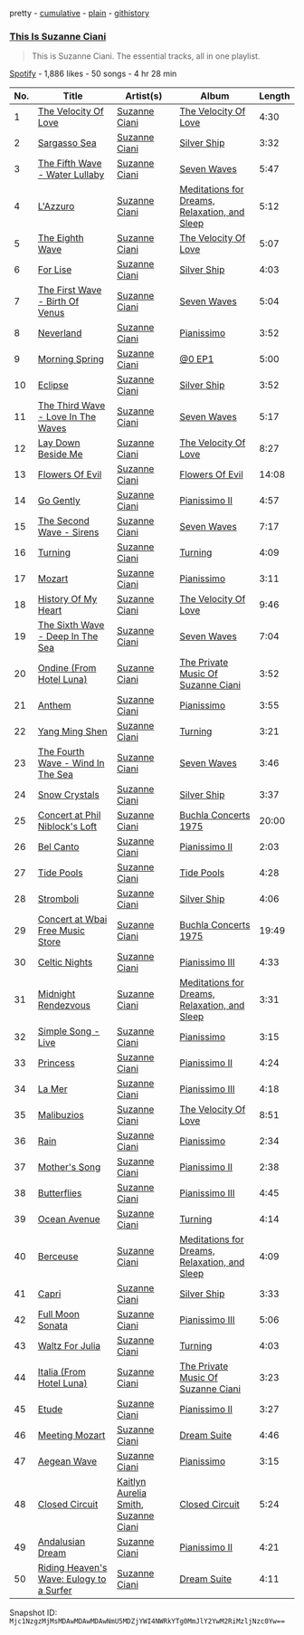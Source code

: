 pretty - [cumulative](/playlists/cumulative/37i9dQZF1DZ06evO3VuT4I.md) - [plain](/playlists/plain/37i9dQZF1DZ06evO3VuT4I) - [githistory](https://github.githistory.xyz/mackorone/spotify-playlist-archive/blob/main/playlists/plain/37i9dQZF1DZ06evO3VuT4I)

### [This Is Suzanne Ciani](https://open.spotify.com/playlist/37i9dQZF1DZ06evO3VuT4I)

> This is Suzanne Ciani\. The essential tracks, all in one playlist.

[Spotify](https://open.spotify.com/user/spotify) - 1,886 likes - 50 songs - 4 hr 28 min

| No. | Title | Artist(s) | Album | Length |
|---|---|---|---|---|
| 1 | [The Velocity Of Love](https://open.spotify.com/track/5Z8drOEmdVTtwixfM4FGzN) | [Suzanne Ciani](https://open.spotify.com/artist/6E7hjfR2Qy6392SnUqCnzr) | [The Velocity Of Love](https://open.spotify.com/album/0j07ux1zZw12yRPXycIjgp) | 4:30 |
| 2 | [Sargasso Sea](https://open.spotify.com/track/4UfL9zy2IO26JAO0jNvkhH) | [Suzanne Ciani](https://open.spotify.com/artist/6E7hjfR2Qy6392SnUqCnzr) | [Silver Ship](https://open.spotify.com/album/4XQHj9HwykiM9CHCdLYuXK) | 3:32 |
| 3 | [The Fifth Wave \- Water Lullaby](https://open.spotify.com/track/48Ts7bGN2VeEVaLzKWet5U) | [Suzanne Ciani](https://open.spotify.com/artist/6E7hjfR2Qy6392SnUqCnzr) | [Seven Waves](https://open.spotify.com/album/3YBrOpJsyXHP4JeKaICHf3) | 5:47 |
| 4 | [L'Azzuro](https://open.spotify.com/track/7icrlwHpkpnxEL2tVrdOxV) | [Suzanne Ciani](https://open.spotify.com/artist/6E7hjfR2Qy6392SnUqCnzr) | [Meditations for Dreams, Relaxation, and Sleep](https://open.spotify.com/album/6A4Xbylny9BB49hJVbXE0i) | 5:12 |
| 5 | [The Eighth Wave](https://open.spotify.com/track/0hfdtb8oN7bWS0P5aqRbyZ) | [Suzanne Ciani](https://open.spotify.com/artist/6E7hjfR2Qy6392SnUqCnzr) | [The Velocity Of Love](https://open.spotify.com/album/0j07ux1zZw12yRPXycIjgp) | 5:07 |
| 6 | [For Lise](https://open.spotify.com/track/5gZN21iMNI3onWDpyzdtcl) | [Suzanne Ciani](https://open.spotify.com/artist/6E7hjfR2Qy6392SnUqCnzr) | [Silver Ship](https://open.spotify.com/album/4XQHj9HwykiM9CHCdLYuXK) | 4:03 |
| 7 | [The First Wave \- Birth Of Venus](https://open.spotify.com/track/6wG4izwDQdTxkpBEB6CRlk) | [Suzanne Ciani](https://open.spotify.com/artist/6E7hjfR2Qy6392SnUqCnzr) | [Seven Waves](https://open.spotify.com/album/3YBrOpJsyXHP4JeKaICHf3) | 5:04 |
| 8 | [Neverland](https://open.spotify.com/track/2Q0WqaHMpXRA8l2rCvlkrw) | [Suzanne Ciani](https://open.spotify.com/artist/6E7hjfR2Qy6392SnUqCnzr) | [Pianissimo](https://open.spotify.com/album/5hD6gGLoTIZApXRCIvREBh) | 3:52 |
| 9 | [Morning Spring](https://open.spotify.com/track/0MBiVK0AHaR70AuD061Np7) | [Suzanne Ciani](https://open.spotify.com/artist/6E7hjfR2Qy6392SnUqCnzr) | [@0 EP1](https://open.spotify.com/album/1eEFnKUqaKC6pgzRKzS29k) | 5:00 |
| 10 | [Eclipse](https://open.spotify.com/track/4loFAwDRPaSB1QMJyO7jdZ) | [Suzanne Ciani](https://open.spotify.com/artist/6E7hjfR2Qy6392SnUqCnzr) | [Silver Ship](https://open.spotify.com/album/4XQHj9HwykiM9CHCdLYuXK) | 3:52 |
| 11 | [The Third Wave \- Love In The Waves](https://open.spotify.com/track/5ikCRvgA7JC7Fa9ygBQpmG) | [Suzanne Ciani](https://open.spotify.com/artist/6E7hjfR2Qy6392SnUqCnzr) | [Seven Waves](https://open.spotify.com/album/3YBrOpJsyXHP4JeKaICHf3) | 5:17 |
| 12 | [Lay Down Beside Me](https://open.spotify.com/track/0XKPezlchnbQ55vC0vZET8) | [Suzanne Ciani](https://open.spotify.com/artist/6E7hjfR2Qy6392SnUqCnzr) | [The Velocity Of Love](https://open.spotify.com/album/0j07ux1zZw12yRPXycIjgp) | 8:27 |
| 13 | [Flowers Of Evil](https://open.spotify.com/track/39yNHxks286iIcWLmQCg2m) | [Suzanne Ciani](https://open.spotify.com/artist/6E7hjfR2Qy6392SnUqCnzr) | [Flowers Of Evil](https://open.spotify.com/album/0XB4eado6AWXas8Z98FmG6) | 14:08 |
| 14 | [Go Gently](https://open.spotify.com/track/0vY6jcdgXhuZcVfAjqZx7r) | [Suzanne Ciani](https://open.spotify.com/artist/6E7hjfR2Qy6392SnUqCnzr) | [Pianissimo II](https://open.spotify.com/album/2Rw6DPIFaaTHuLcpjzCT9h) | 4:57 |
| 15 | [The Second Wave \- Sirens](https://open.spotify.com/track/0IYLjpP98C3lsANXTbQHRT) | [Suzanne Ciani](https://open.spotify.com/artist/6E7hjfR2Qy6392SnUqCnzr) | [Seven Waves](https://open.spotify.com/album/3YBrOpJsyXHP4JeKaICHf3) | 7:17 |
| 16 | [Turning](https://open.spotify.com/track/5XaVqwrN4WXABLiX969wG0) | [Suzanne Ciani](https://open.spotify.com/artist/6E7hjfR2Qy6392SnUqCnzr) | [Turning](https://open.spotify.com/album/3069ogaIdXqfzkhbkGNxaK) | 4:09 |
| 17 | [Mozart](https://open.spotify.com/track/4d1prmnOfbPlO0n03tUC1Q) | [Suzanne Ciani](https://open.spotify.com/artist/6E7hjfR2Qy6392SnUqCnzr) | [Pianissimo](https://open.spotify.com/album/5hD6gGLoTIZApXRCIvREBh) | 3:11 |
| 18 | [History Of My Heart](https://open.spotify.com/track/7HywLdWwU2nkyTwIsnI5Qs) | [Suzanne Ciani](https://open.spotify.com/artist/6E7hjfR2Qy6392SnUqCnzr) | [The Velocity Of Love](https://open.spotify.com/album/0j07ux1zZw12yRPXycIjgp) | 9:46 |
| 19 | [The Sixth Wave \- Deep In The Sea](https://open.spotify.com/track/2ctoTMoMSToFFu9PRRAVrK) | [Suzanne Ciani](https://open.spotify.com/artist/6E7hjfR2Qy6392SnUqCnzr) | [Seven Waves](https://open.spotify.com/album/3YBrOpJsyXHP4JeKaICHf3) | 7:04 |
| 20 | [Ondine \(From Hotel Luna\)](https://open.spotify.com/track/3miJRnWeoyvaQTwo5UTGWe) | [Suzanne Ciani](https://open.spotify.com/artist/6E7hjfR2Qy6392SnUqCnzr) | [The Private Music Of Suzanne Ciani](https://open.spotify.com/album/2nmaIXpBrniXN49g4morGy) | 3:52 |
| 21 | [Anthem](https://open.spotify.com/track/2Sz004J4cE9JezxQ511een) | [Suzanne Ciani](https://open.spotify.com/artist/6E7hjfR2Qy6392SnUqCnzr) | [Pianissimo](https://open.spotify.com/album/5hD6gGLoTIZApXRCIvREBh) | 3:55 |
| 22 | [Yang Ming Shen](https://open.spotify.com/track/144VOxc6bRJTg0AiWQnhBj) | [Suzanne Ciani](https://open.spotify.com/artist/6E7hjfR2Qy6392SnUqCnzr) | [Turning](https://open.spotify.com/album/3069ogaIdXqfzkhbkGNxaK) | 3:21 |
| 23 | [The Fourth Wave \- Wind In The Sea](https://open.spotify.com/track/0RsCzzwmJYdUTRGk6ozqlX) | [Suzanne Ciani](https://open.spotify.com/artist/6E7hjfR2Qy6392SnUqCnzr) | [Seven Waves](https://open.spotify.com/album/3YBrOpJsyXHP4JeKaICHf3) | 3:46 |
| 24 | [Snow Crystals](https://open.spotify.com/track/6HX7BkAHystUyxunvavwmx) | [Suzanne Ciani](https://open.spotify.com/artist/6E7hjfR2Qy6392SnUqCnzr) | [Silver Ship](https://open.spotify.com/album/4XQHj9HwykiM9CHCdLYuXK) | 3:37 |
| 25 | [Concert at Phil Niblock's Loft](https://open.spotify.com/track/0t7H4g6R10lDoGMvM9Vt5n) | [Suzanne Ciani](https://open.spotify.com/artist/6E7hjfR2Qy6392SnUqCnzr) | [Buchla Concerts 1975](https://open.spotify.com/album/2eRdpXgHPeltZL4nMr3Qxr) | 20:00 |
| 26 | [Bel Canto](https://open.spotify.com/track/2AoTWMO8PyX6kyUHVcIxxH) | [Suzanne Ciani](https://open.spotify.com/artist/6E7hjfR2Qy6392SnUqCnzr) | [Pianissimo II](https://open.spotify.com/album/2Rw6DPIFaaTHuLcpjzCT9h) | 2:03 |
| 27 | [Tide Pools](https://open.spotify.com/track/1xc9Cc2F9A2kfLnjmrBsIw) | [Suzanne Ciani](https://open.spotify.com/artist/6E7hjfR2Qy6392SnUqCnzr) | [Tide Pools](https://open.spotify.com/album/3xT2c2VcLlawCPbdBMJOxH) | 4:28 |
| 28 | [Stromboli](https://open.spotify.com/track/7ijPcZ54DGNPRfu5DXQBc5) | [Suzanne Ciani](https://open.spotify.com/artist/6E7hjfR2Qy6392SnUqCnzr) | [Silver Ship](https://open.spotify.com/album/4XQHj9HwykiM9CHCdLYuXK) | 4:06 |
| 29 | [Concert at Wbai Free Music Store](https://open.spotify.com/track/1SrKUJ1r6wNGSqaF7aKvzv) | [Suzanne Ciani](https://open.spotify.com/artist/6E7hjfR2Qy6392SnUqCnzr) | [Buchla Concerts 1975](https://open.spotify.com/album/2eRdpXgHPeltZL4nMr3Qxr) | 19:49 |
| 30 | [Celtic Nights](https://open.spotify.com/track/2xMUE2MRptR7uc8r8i2brq) | [Suzanne Ciani](https://open.spotify.com/artist/6E7hjfR2Qy6392SnUqCnzr) | [Pianissimo III](https://open.spotify.com/album/43dwsWH3LmpqW3BE0K8ckW) | 4:33 |
| 31 | [Midnight Rendezvous](https://open.spotify.com/track/6tnvxeYDrXFQo576xBXRsh) | [Suzanne Ciani](https://open.spotify.com/artist/6E7hjfR2Qy6392SnUqCnzr) | [Meditations for Dreams, Relaxation, and Sleep](https://open.spotify.com/album/6A4Xbylny9BB49hJVbXE0i) | 3:31 |
| 32 | [Simple Song \- Live](https://open.spotify.com/track/6M64D6EyQPPkQLuLH1EGfs) | [Suzanne Ciani](https://open.spotify.com/artist/6E7hjfR2Qy6392SnUqCnzr) | [Pianissimo](https://open.spotify.com/album/5hD6gGLoTIZApXRCIvREBh) | 3:15 |
| 33 | [Princess](https://open.spotify.com/track/70vOVnKnIbS5Z1weX918jL) | [Suzanne Ciani](https://open.spotify.com/artist/6E7hjfR2Qy6392SnUqCnzr) | [Pianissimo II](https://open.spotify.com/album/2Rw6DPIFaaTHuLcpjzCT9h) | 4:24 |
| 34 | [La Mer](https://open.spotify.com/track/3h8kKBk7Chy2LXzUhLmVAP) | [Suzanne Ciani](https://open.spotify.com/artist/6E7hjfR2Qy6392SnUqCnzr) | [Pianissimo III](https://open.spotify.com/album/43dwsWH3LmpqW3BE0K8ckW) | 4:18 |
| 35 | [Malibuzios](https://open.spotify.com/track/6oGEP52vbx81jMcMFwvS0w) | [Suzanne Ciani](https://open.spotify.com/artist/6E7hjfR2Qy6392SnUqCnzr) | [The Velocity Of Love](https://open.spotify.com/album/0j07ux1zZw12yRPXycIjgp) | 8:51 |
| 36 | [Rain](https://open.spotify.com/track/4mfLfODYehwVfHnXMlIArx) | [Suzanne Ciani](https://open.spotify.com/artist/6E7hjfR2Qy6392SnUqCnzr) | [Pianissimo](https://open.spotify.com/album/5hD6gGLoTIZApXRCIvREBh) | 2:34 |
| 37 | [Mother's Song](https://open.spotify.com/track/6W4j8iooBlnZGKxYziaJT5) | [Suzanne Ciani](https://open.spotify.com/artist/6E7hjfR2Qy6392SnUqCnzr) | [Pianissimo II](https://open.spotify.com/album/2Rw6DPIFaaTHuLcpjzCT9h) | 2:38 |
| 38 | [Butterflies](https://open.spotify.com/track/4yUwQRabaQZMbVOkPxxdap) | [Suzanne Ciani](https://open.spotify.com/artist/6E7hjfR2Qy6392SnUqCnzr) | [Pianissimo III](https://open.spotify.com/album/43dwsWH3LmpqW3BE0K8ckW) | 4:45 |
| 39 | [Ocean Avenue](https://open.spotify.com/track/3bqA2pghklVzvAn4U04qLO) | [Suzanne Ciani](https://open.spotify.com/artist/6E7hjfR2Qy6392SnUqCnzr) | [Turning](https://open.spotify.com/album/3069ogaIdXqfzkhbkGNxaK) | 4:14 |
| 40 | [Berceuse](https://open.spotify.com/track/5aGZITWQm7wTBeoffHTaA7) | [Suzanne Ciani](https://open.spotify.com/artist/6E7hjfR2Qy6392SnUqCnzr) | [Meditations for Dreams, Relaxation, and Sleep](https://open.spotify.com/album/6A4Xbylny9BB49hJVbXE0i) | 4:09 |
| 41 | [Capri](https://open.spotify.com/track/2M5QxNMs83xjGeKba51o4w) | [Suzanne Ciani](https://open.spotify.com/artist/6E7hjfR2Qy6392SnUqCnzr) | [Silver Ship](https://open.spotify.com/album/4XQHj9HwykiM9CHCdLYuXK) | 3:33 |
| 42 | [Full Moon Sonata](https://open.spotify.com/track/1EOVZetVBUEfMFV8g0hsRv) | [Suzanne Ciani](https://open.spotify.com/artist/6E7hjfR2Qy6392SnUqCnzr) | [Pianissimo III](https://open.spotify.com/album/43dwsWH3LmpqW3BE0K8ckW) | 5:06 |
| 43 | [Waltz For Julia](https://open.spotify.com/track/7orVWspB20r4L2975OkwF5) | [Suzanne Ciani](https://open.spotify.com/artist/6E7hjfR2Qy6392SnUqCnzr) | [Turning](https://open.spotify.com/album/3069ogaIdXqfzkhbkGNxaK) | 4:03 |
| 44 | [Italia \(From Hotel Luna\)](https://open.spotify.com/track/0u3W3lf8rbN2NuB7ky4SMy) | [Suzanne Ciani](https://open.spotify.com/artist/6E7hjfR2Qy6392SnUqCnzr) | [The Private Music Of Suzanne Ciani](https://open.spotify.com/album/2nmaIXpBrniXN49g4morGy) | 3:23 |
| 45 | [Etude](https://open.spotify.com/track/4mOCUgov9WwOt40RAbD3xX) | [Suzanne Ciani](https://open.spotify.com/artist/6E7hjfR2Qy6392SnUqCnzr) | [Pianissimo II](https://open.spotify.com/album/2Rw6DPIFaaTHuLcpjzCT9h) | 3:27 |
| 46 | [Meeting Mozart](https://open.spotify.com/track/0QQNf1doJ6TzGZjOGtAv7v) | [Suzanne Ciani](https://open.spotify.com/artist/6E7hjfR2Qy6392SnUqCnzr) | [Dream Suite](https://open.spotify.com/album/12w6StuJjgjQgaGuiLMvUo) | 4:46 |
| 47 | [Aegean Wave](https://open.spotify.com/track/6umfm9P4dsJFympcydmVtQ) | [Suzanne Ciani](https://open.spotify.com/artist/6E7hjfR2Qy6392SnUqCnzr) | [Pianissimo](https://open.spotify.com/album/5hD6gGLoTIZApXRCIvREBh) | 3:15 |
| 48 | [Closed Circuit](https://open.spotify.com/track/3boYC8PtVEiSCBsAfw7hah) | [Kaitlyn Aurelia Smith](https://open.spotify.com/artist/6P86FLVAK4sxu8OhyQJBvH), [Suzanne Ciani](https://open.spotify.com/artist/6E7hjfR2Qy6392SnUqCnzr) | [Closed Circuit](https://open.spotify.com/album/3KTOLx2jl7FYJG93VGvs6F) | 5:24 |
| 49 | [Andalusian Dream](https://open.spotify.com/track/0xAe35lAnTKENUi5VgO2Hk) | [Suzanne Ciani](https://open.spotify.com/artist/6E7hjfR2Qy6392SnUqCnzr) | [Pianissimo II](https://open.spotify.com/album/2Rw6DPIFaaTHuLcpjzCT9h) | 4:21 |
| 50 | [Riding Heaven's Wave: Eulogy to a Surfer](https://open.spotify.com/track/0bgUeNfG2l4STlnn2CBV59) | [Suzanne Ciani](https://open.spotify.com/artist/6E7hjfR2Qy6392SnUqCnzr) | [Dream Suite](https://open.spotify.com/album/12w6StuJjgjQgaGuiLMvUo) | 4:11 |

Snapshot ID: `Mjc1NzgzMjMsMDAwMDAwMDAwNmU5MDZjYWI4NWRkYTg0MmJlY2YwM2RiMzljNzc0Yw==`
